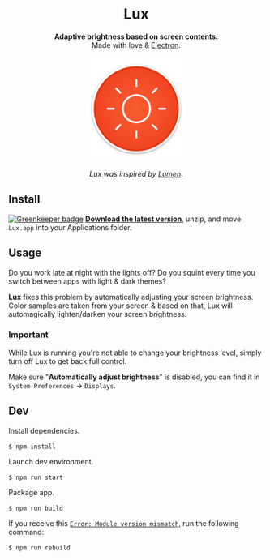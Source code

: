 <h1 align="center">Lux</h1>

<p align="center">
  <strong>Adaptive brightness based on screen contents.</strong></br>
  Made with love & <a href="http://electron.atom.io/">Electron</a>.</br></br>
  <a href="https://github.com/epilande/lux/releases/latest"><img height="200px" src="lux.png"/></a></br></br>
  <em>Lux was inspired by <a href="https://github.com/anishathalye/lumen">Lumen</a>.</em></br>
</p>


## Install

[![Greenkeeper badge](https://badges.greenkeeper.io/epilande/lux.svg)](https://greenkeeper.io/)
[**Download the latest version**](https://github.com/epilande/lux/releases/latest), unzip, and move `Lux.app` into your Applications folder.


## Usage
Do you work late at night with the lights off? Do you squint every time you
switch between apps with light & dark themes?

**Lux** fixes this problem by automatically adjusting your screen brightness.
Color samples are taken from your screen & based on that, Lux will automagically
lighten/darken your screen brightness.

### Important
While Lux is running you're not able to change your brightness level, simply
turn off Lux to get back full control.

Make sure "**Automatically adjust brightness**" is disabled, you can find it in `System Preferences` ->
`Displays`.


## Dev
Install dependencies.

```
$ npm install
```

Launch dev environment.

```
$ npm run start
```

Package app.

```
$ npm run build
```

If you receive this [`Error: Module version mismatch`](https://github.com/octalmage/robotjs/issues/244), run the following
command:

```
$ npm run rebuild
```
